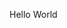 <html>
    <head>
        <title>Hello World</title>
    </head>
<body>
<p>Hello World</p>
</body>
</html>
